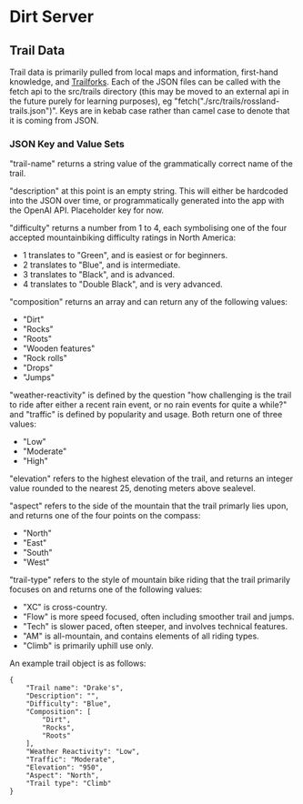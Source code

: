 # Dirt Server

## Trail Data

Trail data is primarily pulled from local maps and information, first-hand knowledge, and [Trailforks](https://www.trailforks.com/). Each of the JSON files can be called with the fetch api to the src/trails  directory (this may be moved to an external api in the future purely for learning purposes), eg "fetch("./src/trails/rossland-trails.json")". Keys are in kebab case rather than camel case to denote that it is coming from JSON.

### JSON Key and Value Sets

"trail-name" returns a string value of the grammatically correct name of the trail.

"description" at this point is an empty string. This will either be hardcoded into the JSON over time, or programmatically generated into the app with the OpenAI API. Placeholder key for now.

"difficulty" returns a number from 1 to 4, each symbolising one of the four accepted mountainbiking difficulty ratings in North America:
- 1 translates to "Green", and is easiest or for beginners.
- 2 translates to "Blue", and is intermediate.
- 3 translates to "Black", and is advanced.
- 4 translates to "Double Black", and is very advanced.

"composition" returns an array and can return any of the following values:
- "Dirt"
- "Rocks"
- "Roots"
- "Wooden features"
- "Rock rolls"
- "Drops"
- "Jumps"

"weather-reactivity" is defined by the question "how challenging is the trail to ride after either a recent rain event, or no rain events for quite a while?" and "traffic" is defined by popularity and usage. Both return one of three values:
- "Low"
- "Moderate"
- "High"

"elevation" refers to the highest elevation of the trail, and returns an integer value rounded to the nearest 25, denoting meters above sealevel.

"aspect" refers to the side of the mountain that the trail primarly lies upon, and returns one of the four points on the compass:
- "North"
- "East"
- "South"
- "West"

"trail-type" refers to the style of mountain bike riding that the trail primarily focuses on and returns one of the following values:
- "XC" is cross-country.
- "Flow" is more speed focused, often including smoother trail and jumps.
- "Tech" is slower paced, often steeper, and involves technical features.
- "AM" is all-mountain, and contains elements of all riding types.
- "Climb" is primarily uphill use only.

An example trail object is as follows:

    {
        "Trail name": "Drake's",
        "Description": "",
        "Difficulty": "Blue",
        "Composition": [
            "Dirt",
            "Rocks",
            "Roots"
        ],
        "Weather Reactivity": "Low",
        "Traffic": "Moderate",
        "Elevation": "950",
        "Aspect": "North",
        "Trail type": "Climb"
    }